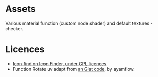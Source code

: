 # Assets

Various material function (custom node shader) and default textures -checker.

# Licences
- [Icon find on Icon Finder, under GPL licences](https://www.iconfinder.com/icons/29243/3d_texture_and_shading_icon).
- Function Rotate uv adapt from [an Gist code](https://gist.github.com/ayamflow/c06bc0c8a64f985dd431bd0ac5b557cd), by ayamflow.